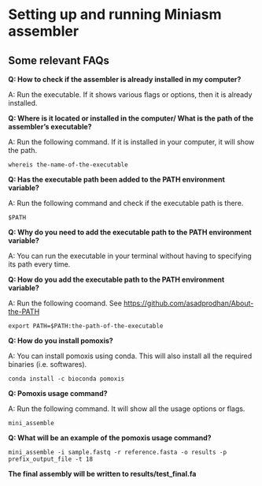 # **Setting up and running Miniasm assembler** <br />


## **Some relevant FAQs**


**Q: How to check if the assembler is already installed in my computer?**


A: Run the executable. If it shows various flags or options, then it is already installed.


**Q: Where is it located or installed in the computer/ What is the path of the assembler’s executable?**


A: Run the following command. If it is installed in your computer, it will show the path.


```
whereis the-name-of-the-executable
```


**Q: Has the executable path been added to the PATH environment variable?**


A: Run the following command and check if the executable path is there.


```
$PATH
```


**Q: Why do you need to add the executable path to the PATH environment variable?**


A: You can run the executable in your terminal without having to specifying its path every time.


**Q: How do you add the executable path to the PATH environment variable?**


A: Run the following coomand. See https://github.com/asadprodhan/About-the-PATH 


```
export PATH=$PATH:the-path-of-the-executable
```


**Q: How do you install pomoxis?**


A: You can install pomoxis using conda. This will also install all the required binaries (i.e. softwares).


```
conda install -c bioconda pomoxis
```


**Q: Pomoxis usage command?**


A: Run the following command. It will show all the usage options or flags.


```
mini_assemble
```


**Q: What will be an example of the pomoxis usage command?**


```
mini_assemble -i sample.fastq -r reference.fasta -o results -p prefix_output_file -t 18 
```


**The final assembly will be written to results/test_final.fa**



